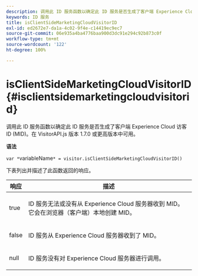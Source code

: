 ```yaml
---
description: 调用此 ID 服务函数以确定此 ID 服务是否生成了客户端 Experience Cloud 访客 ID (MID)。在 VisitorAPI.js 版本 1.7.0 或更高版本中可用。
keywords: ID 服务
title: isClientSideMarketingCloudVisitorID
exl-id: ed2672e7-da1a-4c02-9f4e-c14419ec9ec7
source-git-commit: 06e935a4ba4776baa900d3dc91e294c92b873c0f
workflow-type: tm+mt
source-wordcount: '122'
ht-degree: 100%

---
```


# isClientSideMarketingCloudVisitorID{#isclientsidemarketingcloudvisitorid}

调用此 ID 服务函数以确定此 ID 服务是否生成了客户端 Experience Cloud 访客 ID (MID)。在 VisitorAPI.js 版本 1.7.0 或更高版本中可用。

**语法**

`var *`variableName`* = visitor.isClientSideMarketingCloudVisitorID()`

下表列出并描述了此函数返回的响应。

<table id="table_5D08A5DD6FD04F94818B0E8B790D3136"> 
 <thead> 
  <tr> 
   <th colname="col1" class="entry"> 响应 </th> 
   <th colname="col2" class="entry"> 描述 </th> 
  </tr> 
 </thead>
 <tbody> 
  <tr> 
   <td colname="col1"> <p> <span class="codeph"> true</span> </p> </td> 
   <td colname="col2"> <p>ID 服务无法或没有从 <span class="keyword">Experience Cloud</span> 服务器收到 MID。它会在浏览器（客户端）本地创建 MID。 </p> </td> 
  </tr> 
  <tr> 
   <td colname="col1"> <p> <span class="codeph"> false</span> </p> </td> 
   <td colname="col2"> <p>ID 服务从 <span class="keyword">Experience Cloud</span> 服务器收到了 MID。 </p> </td> 
  </tr> 
  <tr> 
   <td colname="col1"> <p> <span class="codeph"> null</span> </p> </td> 
   <td colname="col2"> <p>ID 服务没有对 <span class="keyword">Experience Cloud</span> 服务器进行调用。 </p> </td> 
  </tr> 
 </tbody> 
</table>

